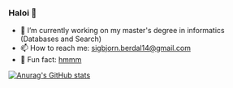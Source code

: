 ### Haloi 👋

<!--
  **sigbbe/sigbbe** is a ✨ _special_ ✨ repository because its `README.md` (this file) appears on your GitHub profile.
-->

- 🔭 I’m currently working on my master's degree in informatics (Databases and Search)
- 📫 How to reach me: [sigbjorn.berdal14@gmail.com](mailto:sigbjorn.berdal14@gmail.com)
- 🍕 Fun fact: [hmmm](https://www.reddit.com/r/hmmm/comments/l1wqav/hmmm/)



[![Anurag's GitHub stats](https://github-readme-stats.vercel.app/api?username=sigbbe&theme=github_dark)](https://github.com/sigbbe)
